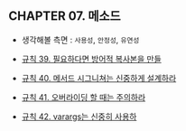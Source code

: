 ## CHAPTER 07. 메소드

* 생각해볼 측면 : `사용성`, `안정성`, `유연성`

* [규칙 39. 필요하다면 방어적 복사본을 만들](/chapter07/item-39.md)

* [규칙 40. 메서드 시그니쳐는 신중하게 설계하라](chapter07/item-40.md)

* [규칙 41. 오버라이딩 할 때는 주의하라](/chapter07/item-41.md)

* [규칙 42. varargs는 신중히 사용하](/chapter07/item-42.md)



